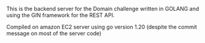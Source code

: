 This is the backend server for the Domain challenge written in GOLANG and using the GIN framework for the REST API.

Compiled on amazon EC2 server using go version 1.20 (despite the commit message on most of the server code)
[](/ChessAppTrafficDiagram.pdf)
